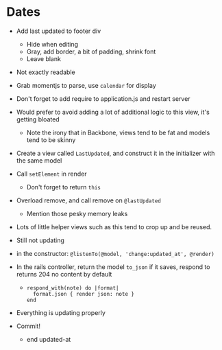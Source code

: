 Dates
==

- Add last updated to footer div
  - Hide when editing
  - Gray, add border, a bit of padding, shrink font
  - Leave blank

- Not exactly readable
- Grab momentjs to parse, use `calendar` for display
- Don't forget to add require to application.js and restart server

- Would prefer to avoid adding a lot of additional logic to this view, it's
  getting bloated
  - Note the irony that in Backbone, views tend to be fat and models tend to be
    skinny
- Create a view called `LastUpdated`, and construct it in the initializer with the
  same model
- Call `setElement` in render
  - Don't forget to return `this`
- Overload remove, and call remove on `@lastUpdated`
  - Mention those pesky memory leaks

- Lots of little helper views such as this tend to crop up and be reused.

- Still not updating
- in the constructor: `@listenTo(@model, 'change:updated_at', @render)`
- In the rails controller, return the model `to_json` if it saves, respond to
  returns 204 no content by default
  - ```
    respond_with(note) do |format|
      format.json { render json: note }
    end
    ```
- Everything is updating properly

- Commit!
  - end updated-at
